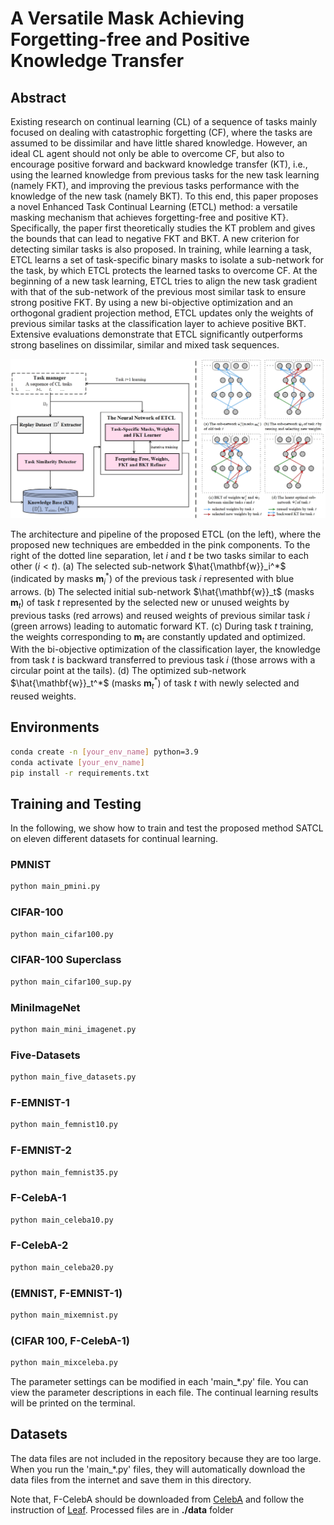 # A Versatile Mask Achieving Forgetting-free and Positive Knowledge Transfer

## Abstract

Existing research on continual learning (CL) of a sequence of tasks mainly focused on dealing with catastrophic forgetting (CF), where the tasks are assumed to be dissimilar and have little shared knowledge. However, an ideal CL agent should not only be able to overcome CF, but also to encourage positive forward and backward knowledge transfer (KT), i.e., using the learned knowledge from previous tasks for the new task learning (namely FKT), and improving the previous tasks performance with the knowledge of the new task (namely BKT). To this end, this paper proposes a novel Enhanced Task Continual Learning (ETCL) method: a versatile masking mechanism that achieves forgetting-free and positive KT}. Specifically, the paper first theoretically studies the KT problem and gives the bounds that can lead to negative FKT and BKT. A new criterion for detecting similar tasks is also proposed. In training, while learning a task, ETCL learns a set of task-specific binary masks to isolate a sub-network for the task, by which ETCL protects the learned tasks to overcome CF. At the beginning of a new task learning, ETCL tries to align the new task gradient with that of the sub-network of the previous most similar task to ensure strong positive FKT. By using a new bi-objective optimization and an orthogonal gradient projection method, ETCL updates only the weights of previous similar tasks at the classification layer to achieve positive BKT. Extensive evaluations demonstrate that ETCL significantly outperforms strong baselines on dissimilar, similar and mixed task sequences. 

![Fig.1](figs/ETCL_Framework.jpg)

The architecture and pipeline of the proposed ETCL (on the left), where the proposed new techniques are embedded in the pink  components. To the right of the dotted line separation, let $i$ and $t$ be two tasks similar to each other ($i<t$). (a) The selected sub-network $\hat{\mathbf{w}}_i^*$ (indicated by masks $\mathbf{m}^*_{i}$) of the previous task $i$ represented with blue arrows. (b) The selected initial sub-network $\hat{\mathbf{w}}_t$ (masks $\mathbf{m}_{t}$) of task $t$ represented by the selected new or unused weights by previous tasks (red arrows) and reused weights of previous similar task $i$ (green arrows) leading to automatic forward KT. (c) During task $t$ training, the weights corresponding to $\mathbf{m}_{t}$ are constantly updated and optimized. With the bi-objective optimization of the classification layer, the knowledge from task $t$ is backward transferred to previous task $i$ (those arrows with a circular point at the tails). (d) The optimized sub-network $\hat{\mathbf{w}}_t^*$ (masks $\mathbf{m}^*_{t}$) of task $t$ with newly selected and reused weights.

## Environments

```bash
conda create -n [your_env_name] python=3.9
conda activate [your_env_name]
pip install -r requirements.txt
```

## Training and Testing

In the following, we show how to train and test the proposed method SATCL on eleven different datasets for continual learning.

### PMNIST

```bash
python main_pmini.py
```

### CIFAR-100

```bash
python main_cifar100.py
```

### CIFAR-100 Superclass

```bash
python main_cifar100_sup.py
```

### MiniImageNet

```bash
python main_mini_imagenet.py
```

### Five-Datasets

```bash
python main_five_datasets.py
```

### F-EMNIST-1

```bash
python main_femnist10.py
```

### F-EMNIST-2

```bash
python main_femnist35.py
```

### F-CelebA-1

```bash
python main_celeba10.py
```

### F-CelebA-2

```bash
python main_celeba20.py
```

### (EMNIST, F-EMNIST-1)

```bash
python main_mixemnist.py
```

### (CIFAR 100, F-CelebA-1)

```bash
python main_mixceleba.py
```


The parameter settings can be modified in each 'main_*.py' file. You can view the parameter descriptions in each file. The continual learning results will be printed on the terminal.

## Datasets
The data files are not included in the repository because they are too large. When you run the 'main_*.py' files, they will automatically download the data files from the internet and save them in this directory.

Note that, F-CelebA should be downloaded from [CelebA](http://mmlab.ie.cuhk.edu.hk/projects/CelebA.html) and follow the instruction  of [Leaf](https://github.com/TalwalkarLab/leaf).  Processed files are in **./data** folder

